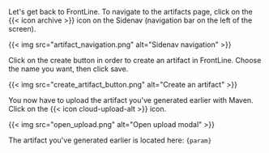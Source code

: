 Let's get back to FrontLine. To navigate to the artifacts page, click on the {{< icon archive >}} icon on the Sidenav (navigation bar on the left of the screen).

{{< img src="artifact_navigation.png" alt="Sidenav navigation" >}}

Click on the create button in order to create an artifact in FrontLine. Choose the name you want, then click save.

{{< img src="create_artifact_button.png" alt="Create an artifact" >}}

You now have to upload the artifact you've generated earlier with Maven. Click on the {{< icon cloud-upload-alt >}} icon.

{{< img src="open_upload.png" alt="Open upload modal" >}}

The artifact you've generated earlier is located here: `{param}`
